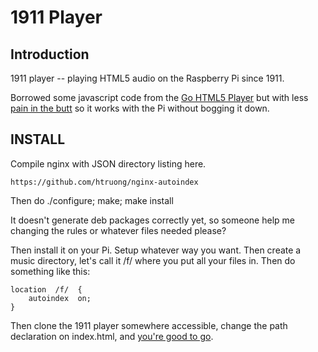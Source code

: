 1911 Player
===

Introduction
--

1911 player -- playing HTML5 audio on the Raspberry Pi since 1911.

Borrowed some javascript code from the [Go HTML5 Player](https://github.com/nf/goplayer) but with less [pain in the butt](https://github.com/panicsteve/cloud-to-butt) so it works with the Pi without bogging it down.

INSTALL
--

Compile nginx with JSON directory listing here. 

	https://github.com/htruong/nginx-autoindex

Then do 
	./configure; make; make install
	
It doesn't generate deb packages correctly yet, so someone help me changing the rules or whatever files needed please?

Then install it on your Pi. Setup whatever way you want. Then create a music directory, let's call it /f/ where you put all your files in. Then do something like this:

	location  /f/  {
		autoindex  on;
	}

Then clone the 1911 player somewhere accessible, change the path declaration on index.html, and [you're good to go](http://www.youtube.com/watch?feature=player_detailpage&v=Yavx9yxTrsw#t=273s).
